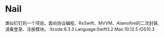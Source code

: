 # Nail
类似钉钉的一个项目。面向协议编程、RxSwift、MVVM、Alamofire的二次封装,请看登录、注册模块。
Xcode:8.3.3
Language:Swift3.2
Mac:10.12.5
iOS10.3
